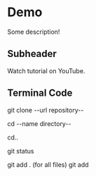 # Demo

Some description!

## Subheader

Watch tutorial on YouTube.

## Terminal Code

<!-- clone from Github -->

git clone --url repository--

<!-- go down directory -->

cd --name directory--

<!-- go UP directory -->

cd..

<!-- check file status -->

git status

<!-- track file before saving to Git -->

git add . (for all files)
git add <!-- file name, e.g. index.html -->
